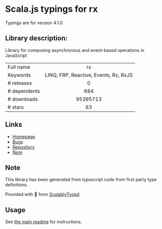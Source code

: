 
# Scala.js typings for rx

Typings are for version 4.1.0

## Library description:
Library for composing asynchronous and event-based operations in JavaScript

|                    |                 |
| ------------------ | :-------------: |
| Full name          | rx |
| Keywords           | LINQ, FRP, Reactive, Events, Rx, RxJS |
| # releases         | 0 |
| # dependents       | 684 |
| # downloads        | 95395713 |
| # stars            | 63 |

## Links
- [Homepage](https://github.com/Reactive-Extensions/RxJS)
- [Bugs](https://github.com/Reactive-Extensions/RxJS/issues)
- [Repository](https://github.com/Reactive-Extensions/RxJS)
- [Npm](https://www.npmjs.com/package/rx)
    


## Note
This library has been generated from typescript code from first party type definitions.

Provided with :purple_heart: from [ScalablyTyped](https://github.com/oyvindberg/ScalablyTyped)

## Usage
See [the main readme](../../readme.md) for instructions.


